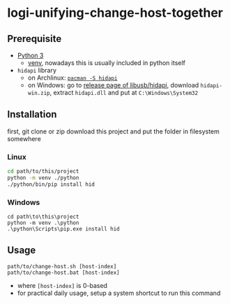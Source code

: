 logi-unifying-change-host-together
===

## Prerequisite

* [Python 3](https://www.python.org/downloads/)
  * [venv](https://docs.python.org/3/library/venv.html), nowadays this is usually included in python itself
* `hidapi` library
  * on Archlinux: [`pacman -S hidapi`](https://archlinux.org/packages/community/x86_64/hidapi/)
  * on Windows: go to [release page of libusb/hidapi](https://github.com/libusb/hidapi/releases), download `hidapi-win.zip`, extract `hidapi.dll` and put at `C:\Windows\System32`

## Installation

first, git clone or zip download this project and put the folder in filesystem somewhere

### Linux

```bash
cd path/to/this/project
python -m venv ./python
./python/bin/pip install hid
```

### Windows

```
cd path\to\this\project
python -m venv .\python
.\python\Scripts\pip.exe install hid
```

## Usage

```
path/to/change-host.sh [host-index]
path/to/change-host.bat [host-index]
```

* where `[host-index]` is 0-based
* for practical daily usage, setup a system shortcut to run this command
